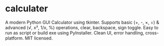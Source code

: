# calculater
A modern Python GUI Calculator using tkinter. Supports basic (+, -, ×, ÷) &amp; advanced (√, x², 1/x, %) operations, clear, backspace, sign toggle. Easy to run as script or build exe using PyInstaller. Clean UI, error handling, cross-platform. MIT licensed.
